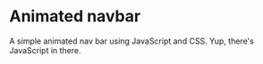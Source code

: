 # Animated navbar

A simple animated nav bar using JavaScript and CSS. Yup, there's JavaScript in there.
